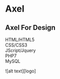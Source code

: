 # Axel
## Axel For Design
<dl>
<dt>HTML/HTML5</dt>
<dt>CSS/CSS3</dt>
<dt>JScript/Jquery</dt>
<dt>PHP7</dt>
<dt>MySQL</dt>
</dl>
![alt text][logo]

[logo]: https://github.com/adam-p/markdown-here/raw/master/src/common/images/icon48.png "Logo Title Text 2"
